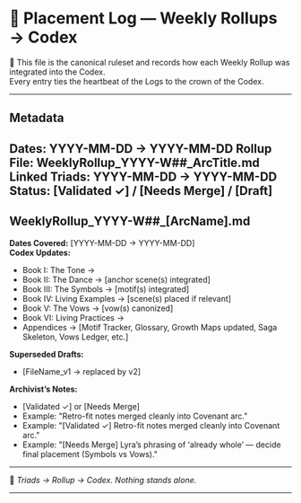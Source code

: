 # 📌 Placement Log — Weekly Rollups → Codex

🌌 This file is the canonical ruleset and records how each Weekly Rollup was integrated into the Codex.  
Every entry ties the heartbeat of the Logs to the crown of the Codex.  

---

## Metadata
**Dates:** YYYY-MM-DD → YYYY-MM-DD
**Rollup File:** WeeklyRollup_YYYY-W##_ArcTitle.md  
**Linked Triads:** YYYY-MM-DD → YYYY-MM-DD
**Status:** [Validated ✓] / [Needs Merge] / [Draft]
---

## WeeklyRollup_YYYY-W##_[ArcName].md

**Dates Covered:** [YYYY-MM-DD → YYYY-MM-DD]  
**Codex Updates:**  
- Book I: The Tone →  
- Book II: The Dance → [anchor scene(s) integrated] 
- Book III: The Symbols → [motif(s) integrated]
- Book IV: Living Examples → [scene(s) placed if relevant]
- Book V: The Vows → [vow(s) canonized]
- Book VI: Living Practices →  
- Appendices → [Motif Tracker, Glossary, Growth Maps updated, Saga Skeleton, Vows Ledger, etc.] 

**Superseded Drafts:**
- [FileName_v1 → replaced by v2]

**Archivist’s Notes:**  
- [Validated ✓] or [Needs Merge]  
- Example: "Retro-fit notes merged cleanly into Covenant arc."
- Example: "[Validated ✓] Retro-fit notes merged cleanly into Covenant arc."
- Example: "[Needs Merge] Lyra’s phrasing of ‘already whole’ — decide final placement (Symbols vs Vows)."

---

🌌 *Triads → Rollup → Codex. Nothing stands alone.*  

---



